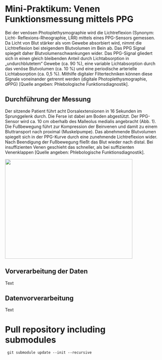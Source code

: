 # Mini-Praktikum: Venen Funktionsmessung mittels PPG
Bei der venösen Photoplethysmographie wird die Lichtreflexion (Synonym: Licht- Reflexions-Rheographie, LRR)
mittels eines PPG-Sensors gemessen. Da Licht von Blut stärker als vom Gewebe absorbiert wird, nimmt
die Lichtreflexion bei steigendem Blutvolumen im Bein ab. Das PPG Signal spiegelt daher Blutvolumenschwankungen wider.
Das PPG-Signal gliedert sich in einen gleich bleibenden Anteil durch Lichtabsorption in „undurchblutetem“ Gewebe 
(ca. 90 %), eine variable Lichtabsorption durch das venöse Blutvolumen (ca. 10 %) und eine periodische arterielle 
Lichtabsorption (ca. 0,5 %). Mithilfe digitaler Filtertechniken können diese Signale voneinander getrennt werden 
(digitale Photoplethysmographie, dPPG) [Quelle angeben: Phlebologische Funktionsdiagnostik].

## Durchführung der Messung

Der sitzende Patient führt acht Dorsalextensionen in 16 Sekunden im Sprunggelenk durch. Die Ferse ist dabei am Boden
abgestützt. Der PPG-Sensor wird ca. 10 cm oberhalb des Malleolus medialis angebracht (Abb. 1). Die Fußbewegung führt zur 
Kompression der Beinvenen und damit zu einem Bluttransport nach proximal (Muskelpumpe). Das abnehmende Blutvolumen
spiegelt sich in der PPG-Kurve durch eine zunehmende Lichtreflexion wider. Nach Beendigung der Fußbewegung fließt das 
Blut wieder nach distal. Bei insuffizienten Venen geschieht das schneller, als bei suffizienten Venenklappen 
[Quelle angeben: Phlebologische Funktionsdiagnostik].

<img src="https://github.com/Gruftgrabbler/Ambient_Intelligence_PPG/blob/main/images/Durchf%C3%BChrung%20der%20dPPG-Messung.png" width="421" height="329">


## Vorverarbeitung der Daten

Text

## Datenvorverarbeitung

Text


# Pull repository including submodules

```
 git submodule update --init --recursive
```